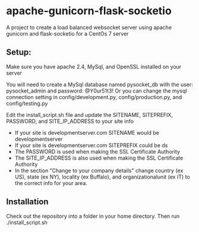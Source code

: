 # apache-gunicorn-flask-socketio
A project to create a load balanced websocket server using apache gunicorn and flask-socketio for a CentOs 7 server

## Setup:
Make sure you have apache 2.4, MySql, and OpenSSL installed on your server

You will need to create a MySql database named pysocket_db with the user: pysocket_admin and password: @Y0ur51t3!
Or you can change the mysql connection setting in config/development.py, config/production.py, and config/testing.py

Edit the install_script.sh file and update the SITENAME, SITEPREFIX, PASSWORD, and SITE_IP_ADDRESS to your site info
- If your site is developmentserver.com SITENAME would be developmentserver
- If your site is developmentserver.com SITEPREFIX could be ds
- The PASSWORD is used when making the SSL Certificate Authority
- The SITE_IP_ADDRESS is also used when making the SSL Certificate Authority
- In the section "Change to your company details" change country (ex US), state (ex NY), locality (ex Buffalo), and organizationalunit (ex IT) to the correct info for your area.


## Installation
Check out the repository into a folder in your home directory. Then run ./install_script.sh 
